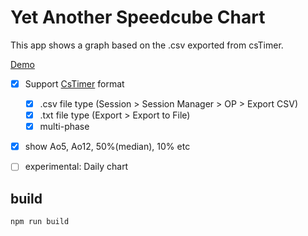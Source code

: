 # Yet Another Speedcube Chart
This app shows a graph based on the .csv  exported from csTimer.

[Demo](https://uminus.github.io/yet-anothre-speedcube-chart/)

- [x] Support [CsTimer](https://cstimer.net/) format
  * [x] .csv file type (Session > Session Manager > OP > Export CSV)
  * [x] .txt file type (Export > Export to File)
  * [x] multi-phase

- [x] show Ao5, Ao12, 50%(median), 10% etc

- [ ] experimental: Daily chart



## build
```shell
npm run build
```
